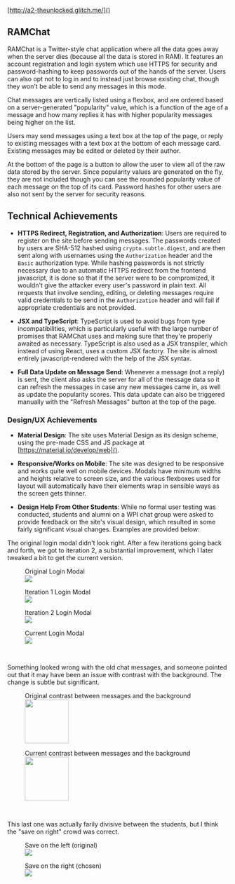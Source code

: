 [http://a2-theunlocked.glitch.me/]()

## RAMChat
RAMChat is a Twitter-style chat application where all the data goes away when the server dies (because all the data is stored in RAM). It features an account registration and login system which use HTTPS for security and password-hashing to keep passwords out of the hands of the server. Users can also opt not to log in and to instead just browse existing chat, though they won't be able to send any messages in this mode.

Chat messages are vertically listed using a flexbox, and are ordered based on a server-generated "popularity" value, which is a function of the age of a message and how many replies it has with higher popularity messages being higher on the list.

Users may send messages using a text box at the top of the page, or reply to existing messages with a text box at the bottom of each message card. Existing messages may be edited or deleted by their author.

At the bottom of the page is a button to allow the user to view all of the raw data stored by the server. Since popularity values are generated on the fly, they are not included though you can see the rounded popularity value of each message on the top of its card. Password hashes for other users are also not sent by the server for security reasons.

## Technical Achievements
- **HTTPS Redirect, Registration, and Authorization**: Users are required to register on the site before sending messages. The passwords created by users are SHA-512 hashed using `crypto.subtle.digest`, and are then sent along with usernames using the `Authorization` header and the `Basic` authorization type. While hashing passwords is not strictly necessary due to an automatic HTTPS redirect from the frontend javascript, it is done so that if the server were to be compromized, it wouldn't give the attacker every user's password in plain text. All requests that involve sending, editing, or deleting messages require valid credentials to be send in the `Authorization` header and will fail if appropriate credentials are not provided.

- **JSX and TypeScript**: TypeScript is used to avoid bugs from type incompatibilities, which is particularly useful with the large number of promises that RAMChat uses and making sure that they're properly awaited as necessary. TypeScript is also used as a JSX transpiler, which instead of using React, uses a custom JSX factory. The site is almost entirely javascript-rendered with the help of the JSX syntax.

- **Full Data Update on Message Send**: Whenever a message (not a reply) is sent, the client also asks the server for all of the message data so it can refresh the messages in case any new messages came in, as well as update the popularity scores. This data update can also be triggered manually with the "Refresh Messages" button at the top of the page.

### Design/UX Achievements
- **Material Design**: The site uses Material Design as its design scheme, using the pre-made CSS and JS package at [https://material.io/develop/web]().

- **Responsive/Works on Mobile**: The site was designed to be responsive and works quite well on mobile devices. Modals have minimum widths and heights relative to screen size, and the various flexboxes used for layout will automatically have their elements wrap in sensible ways as the screen gets thinner.

- **Design Help From Other Students**: While no formal user testing was conducted, students and alumni on a WPI chat group were asked to provide feedback on the site's visual design, which resulted in some fairly significant visual changes. Examples are provided below:

The original login modal didn't look right. After a few iterations going back and forth, we got to iteration 2, a substantial improvement, which I later tweaked a bit to get the current version.
<figure>
    <figcaption>Original Login Modal</figcaption>
    <img src="https://i.imgur.com/pQsktSK.png">
</figure>
<figure>
    <figcaption>Iteration 1 Login Modal</figcaption>
    <img src="https://i.imgur.com/5eKAD8V.png">
</figure>
<figure>
    <figcaption>Iteration 2 Login Modal</figcaption>
    <img src="https://i.imgur.com/UsYPQdx.png">
</figure>
<figure>
    <figcaption>Current Login Modal</figcaption>
    <img src="https://i.imgur.com/xYRxKJZ.png">
</figure>
<br/>

Something looked wrong with the old chat messages, and someone pointed out that it may have been an issue with contrast with the background. The change is subtle but significant.
<figure>
    <figcaption>Original contrast between messages and the background</figcaption>
    <kbd><img width="100" src="https://i.imgur.com/Z3pH366.png"></kbd>
</figure>
<figure>
    <figcaption>Current contrast between messages and the background</figcaption>
    <kbd><img width="100" src="https://i.imgur.com/ATUHdDs.png"></kbd>
</figure>
<br/>

This last one was actually farily divisive between the students, but I think the "save on right" crowd was correct.
<figure>
    <figcaption>Save on the left (original)</figcaption>
    <img src="https://i.imgur.com/g0d12GL.png">
</figure>
<figure>
    <figcaption>Save on the right (chosen)</figcaption>
    <img src="https://i.imgur.com/BokG5jP.png">
</figure>
